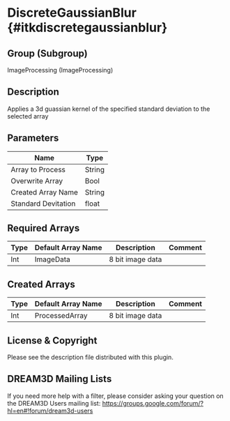 DiscreteGaussianBlur {#itkdiscretegaussianblur}
=====

## Group (Subgroup) ##
ImageProcessing (ImageProcessing)

## Description ##
Applies a 3d guassian kernel of the specified standard deviation to the selected array

## Parameters ##
| Name             | Type |
|------------------|------|
| Array to Process | String |
| Overwrite Array| Bool |
| Created Array Name | String |
| Standard Devitation| float |


## Required Arrays ##

| Type | Default Array Name | Description | Comment |
|------|--------------------|-------------|---------|
| Int | ImageData | 8 bit image data       | |


## Created Arrays ##

| Type | Default Array Name | Description | Comment |
|------|--------------------|-------------|---------|
| Int | ProcessedArray | 8 bit image data       | |




## License & Copyright ##

Please see the description file distributed with this plugin.

## DREAM3D Mailing Lists ##

If you need more help with a filter, please consider asking your question on the DREAM3D Users mailing list:
https://groups.google.com/forum/?hl=en#!forum/dream3d-users

